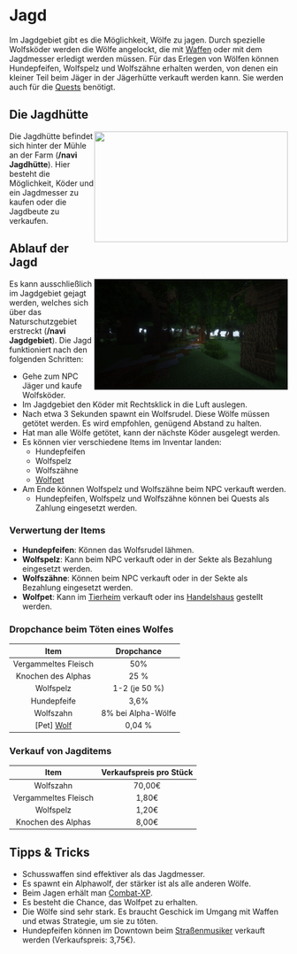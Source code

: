 # Jagd

Im Jagdgebiet gibt es die Möglichkeit, Wölfe zu jagen. Durch spezielle Wolfsköder werden die Wölfe angelockt, die mit [Waffen](../../pages/biz/waffenladen.md) oder mit dem Jagdmesser erledigt werden müssen. Für das Erlegen von Wölfen können Hundepfeifen, Wolfspelz und Wolfszähne erhalten werden, von denen ein kleiner Teil beim Jäger in der Jägerhütte verkauft werden kann. Sie werden auch für die [Quests](../../pages/allgemein/quests.md) benötigt.

## Die Jagdhütte

<img align="right" width="350" height="200" src="../../assets/image/nebenjobs/jagdhütte.png">

Die Jagdhütte befindet sich hinter der Mühle an der Farm (**/navi Jagdhütte**). Hier besteht die Möglichkeit, Köder und ein Jagdmesser zu kaufen oder die Jagdbeute zu verkaufen.

## Ablauf der Jagd

<img align="right" width="350" height="200" src="../../assets/image/nebenjobs/jagdgebiet.png">

Es kann ausschließlich im Jagdgebiet gejagt werden, welches sich über das Naturschutzgebiet erstreckt (**/navi Jagdgebiet**). Die Jagd funktioniert nach den folgenden Schritten:

- Gehe zum NPC Jäger und kaufe Wolfsköder.
- Im Jagdgebiet den Köder mit Rechtsklick in die Luft auslegen.
- Nach etwa 3 Sekunden spawnt ein Wolfsrudel. Diese Wölfe müssen getötet werden. Es wird empfohlen, genügend Abstand zu halten.
- Hat man alle Wölfe getötet, kann der nächste Köder ausgelegt werden.
- Es können vier verschiedene Items im Inventar landen:
  - Hundepfeifen
  - Wolfspelz
  - Wolfszähne
  - [Wolfpet](../../pages/pets/wolf.md)
- Am Ende können Wolfspelz und Wolfszähne beim NPC verkauft werden.
  - Hundepfeifen, Wolfspelz und Wolfszähne können bei Quests als Zahlung eingesetzt werden.

### Verwertung der Items

* **Hundepfeifen**: Können das Wolfsrudel lähmen.
* **Wolfspelz**: Kann beim NPC verkauft oder in der Sekte als Bezahlung eingesetzt werden.
* **Wolfszähne**: Können beim NPC verkauft oder in der Sekte als Bezahlung eingesetzt werden.
* **Wolfpet**: Kann im [Tierheim](../../pages/gebäude/tierheim.md) verkauft oder ins [Handelshaus](../../pages/gebäude/handelshaus.md) gestellt werden.

### Dropchance beim Töten eines Wolfes

| Item | Dropchance |
|:-:|:-:|
| Vergammeltes Fleisch | 50% |
| Knochen des Alphas | 25 % |
| Wolfspelz | 1-2 (je 50 %) |
| Hundepfeife | 3,6% |
| Wolfszahn | 8% bei Alpha-Wölfe |
| [Pet] [Wolf](../pets/wolf.md) | 0,04 % | 


### Verkauf von Jagditems

| Item | Verkaufspreis pro Stück |
|:-:|:-:|
| Wolfszahn | 70,00€ |
| Vergammeltes Fleisch | 1,80€ |
| Wolfspelz | 1,20€ |
| Knochen des Alphas | 8,00€ |


## Tipps & Tricks

* Schusswaffen sind effektiver als das Jagdmesser.
* Es spawnt ein Alphawolf, der stärker ist als alle anderen Wölfe.
* Beim Jagen erhält man [Combat-XP](../../pages/skills/combat.md).
* Es besteht die Chance, das Wolfpet zu erhalten.
* Die Wölfe sind sehr stark. Es braucht Geschick im Umgang mit Waffen und etwas Strategie, um sie zu töten.
* Hundepfeifen können im Downtown beim [Straßenmusiker](../allgemein/quests.md/#der-goldgroschen) verkauft werden (Verkaufspreis: 3,75€).
